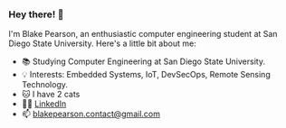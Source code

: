 <!--
**blakep7/blakep7** is a ✨ _special_ ✨ repository because its `README.md` (this file) appears on your GitHub profile.

Here are some ideas to get you started:

- 🔭 I’m currently working on ...
- 🌱 I’m currently learning ...
- 👯 I’m looking to collaborate on ...
- 🤔 I’m looking for help with ...
- 💬 Ask me about ...
- 📫 How to reach me: ...
- 😄 Pronouns: ...
- ⚡ Fun fact: ...
-->
### Hey there! 👋
I'm Blake Pearson, an enthusiastic computer engineering student at San Diego State University. Here's a little bit about me:

- 📚 Studying Computer Engineering at San Diego State University.
- 💡 Interests: Embedded Systems, IoT, DevSecOps, Remote Sensing Technology.
- 🐱 I have 2 cats
- 🤵‍♂️ [LinkedIn](https://www.linkedin.com/in/blake--pearson/)
- 📫 blakepearson.contact@gmail.com

